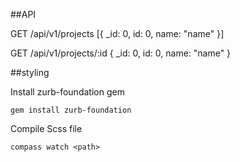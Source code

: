##API

GET /api/v1/projects
  [{
    _id: 0,
    id: 0,
    name: "name"
  }]

GET /api/v1/projects/:id
    {
      _id: 0,
      id: 0,
      name: "name"
    }


##styling

Install zurb-foundation gem

    gem install zurb-foundation

Compile Scss file
  
    compass watch <path>


